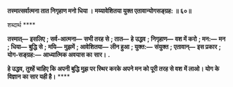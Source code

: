 **तस्मात्सर्वात्मना तात निगृहाण मनो धिया ।** **मय्यावेशितया युक्त एतावान्योगसङ्ग्रह: ॥ ६०॥** 

शब्दार्थ **** 

**तस्मात्—** **इसलिए** **; सर्व-आत्मना—** **सभी तरह से** **; तात—** **हे उद्धव** **; निगृहाण—** **वश में करो** **; मन:—** **मन** **; धिया—** **बुद्धि से** **;** **मयि—** **मुझमें** **; आवेशितया—** **लीन हुआ** **; युक्त:—** **संयुक्त** **; एतावान्—** **इस प्रकार** **; योग-सङ्ग्रह:—** **आध्यात्मिक अवयास का** **सार।** **.** 

**हे उद्धव, तुश्हें चाहिए कि अपनी बुद्धि मुझ पर स्थिर करके अपने मन को पूरी तरह से वश** **में लाओ। योग के विज्ञान का सार यही है।** **** 